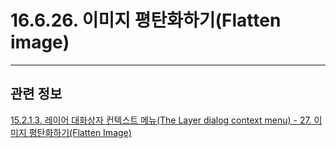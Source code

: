 # 16.6.26. 이미지 평탄화하기(Flatten image)

***

## 관련 정보

[15.2.1.3. 레이어 대화상자 컨텍스트 메뉴(The Layer dialog context menu) - 27. 이미지 평탄화하기(Flatten Image)](./15-02-01-03-the_layer_dialog_context_menu.md#15-02-01-03-s27)